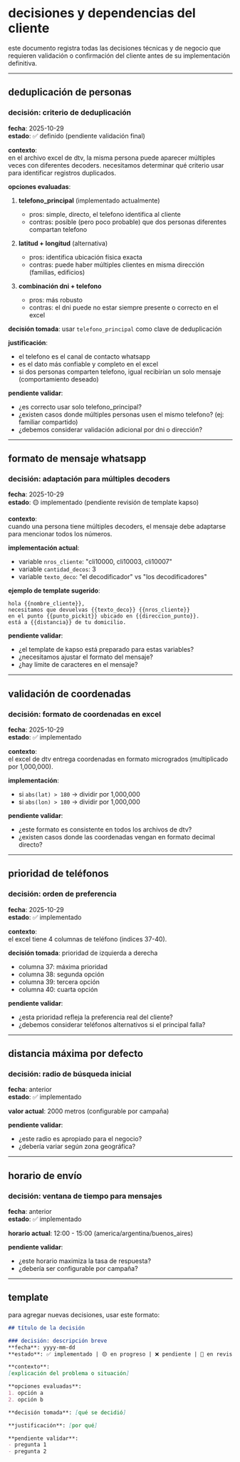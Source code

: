 # decisiones y dependencias del cliente

este documento registra todas las decisiones técnicas y de negocio que requieren validación o confirmación del cliente antes de su implementación definitiva.

---

## deduplicación de personas

### decisión: criterio de deduplicación
**fecha**: 2025-10-29  
**estado**: ✅ definido (pendiente validación final)

**contexto**:  
en el archivo excel de dtv, la misma persona puede aparecer múltiples veces con diferentes decoders. necesitamos determinar qué criterio usar para identificar registros duplicados.

**opciones evaluadas**:
1. **telefono_principal** (implementado actualmente)
   - pros: simple, directo, el telefono identifica al cliente
   - contras: posible (pero poco probable) que dos personas diferentes compartan telefono
   
2. **latitud + longitud** (alternativa)
   - pros: identifica ubicación física exacta
   - contras: puede haber múltiples clientes en misma dirección (familias, edificios)
   
3. **combinación dni + telefono**
   - pros: más robusto
   - contras: el dni puede no estar siempre presente o correcto en el excel

**decisión tomada**: usar `telefono_principal` como clave de deduplicación

**justificación**:
- el telefono es el canal de contacto whatsapp
- es el dato más confiable y completo en el excel
- si dos personas comparten telefono, igual recibirían un solo mensaje (comportamiento deseado)

**pendiente validar**:
- ¿es correcto usar solo telefono_principal?
- ¿existen casos donde múltiples personas usen el mismo telefono? (ej: familiar compartido)
- ¿debemos considerar validación adicional por dni o dirección?

---

## formato de mensaje whatsapp

### decisión: adaptación para múltiples decoders
**fecha**: 2025-10-29  
**estado**: 🟡 implementado (pendiente revisión de template kapso)

**contexto**:  
cuando una persona tiene múltiples decoders, el mensaje debe adaptarse para mencionar todos los números.

**implementación actual**:
- variable `nros_cliente`: "cli10000, cli10003, cli10007"
- variable `cantidad_decos`: 3
- variable `texto_deco`: "el decodificador" vs "los decodificadores"

**ejemplo de template sugerido**:
```
hola {{nombre_cliente}}, 
necesitamos que devuelvas {{texto_deco}} {{nros_cliente}} 
en el punto {{punto_pickit}} ubicado en {{direccion_punto}}.
está a {{distancia}} de tu domicilio.
```

**pendiente validar**:
- ¿el template de kapso está preparado para estas variables?
- ¿necesitamos ajustar el formato del mensaje?
- ¿hay límite de caracteres en el mensaje?

---

## validación de coordenadas

### decisión: formato de coordenadas en excel
**fecha**: 2025-10-29  
**estado**: ✅ implementado

**contexto**:  
el excel de dtv entrega coordenadas en formato microgrados (multiplicado por 1,000,000).

**implementación**:
- si `abs(lat) > 180` → dividir por 1,000,000
- si `abs(lon) > 180` → dividir por 1,000,000

**pendiente validar**:
- ¿este formato es consistente en todos los archivos de dtv?
- ¿existen casos donde las coordenadas vengan en formato decimal directo?

---

## prioridad de teléfonos

### decisión: orden de preferencia
**fecha**: 2025-10-29  
**estado**: ✅ implementado

**contexto**:  
el excel tiene 4 columnas de teléfono (indices 37-40).

**decisión tomada**: prioridad de izquierda a derecha
- columna 37: máxima prioridad
- columna 38: segunda opción
- columna 39: tercera opción
- columna 40: cuarta opción

**pendiente validar**:
- ¿esta prioridad refleja la preferencia real del cliente?
- ¿debemos considerar teléfonos alternativos si el principal falla?

---

## distancia máxima por defecto

### decisión: radio de búsqueda inicial
**fecha**: anterior  
**estado**: ✅ implementado

**valor actual**: 2000 metros (configurable por campaña)

**pendiente validar**:
- ¿este radio es apropiado para el negocio?
- ¿debería variar según zona geográfica?

---

## horario de envío

### decisión: ventana de tiempo para mensajes
**fecha**: anterior  
**estado**: ✅ implementado

**horario actual**: 12:00 - 15:00 (america/argentina/buenos_aires)

**pendiente validar**:
- ¿este horario maximiza la tasa de respuesta?
- ¿debería ser configurable por campaña?

---

## template

para agregar nuevas decisiones, usar este formato:

```markdown
## título de la decisión

### decisión: descripción breve
**fecha**: yyyy-mm-dd  
**estado**: ✅ implementado | 🟡 en progreso | ❌ pendiente | 🔄 en revisión

**contexto**:  
[explicación del problema o situación]

**opciones evaluadas**:
1. opción a
2. opción b

**decisión tomada**: [qué se decidió]

**justificación**: [por qué]

**pendiente validar**:
- pregunta 1
- pregunta 2
```

